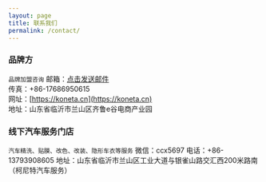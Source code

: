 ```yaml
---
layout: page
title: 联系我们
permalink: /contact/
---
```

### 品牌方
`品牌加盟咨询`
邮箱：[点击发送邮件](mailto:{{site.email}})  
传真：+86-17686950615  
网址：[https://koneta.cn](https://koneta.cn)  
地址：山东省临沂市兰山区齐鲁e谷电商产业园

### 线下汽车服务门店
`汽车精洗、贴膜、改色、改装、隐形车衣等服务`
微信：ccx5697
电话：+86-13793908605 
地址：山东省临沂市兰山区工业大道与银雀山路交汇西200米路南（柯尼特汽车服务）


